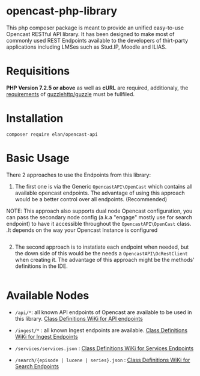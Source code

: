 # opencast-php-library
This php composer package is meant to provide an unified easy-to-use Opencast RESTful API library. It has been designed to make most of commonly used REST Endpoints available to the developers of thirt-party applications including LMSes such as Stud.IP, Moodle and ILIAS.

# Requisitions
<b>PHP Version 7.2.5 or above</b> as well as <b>cURL</b> are required, additionaly, the <a href="https://docs.guzzlephp.org/en/stable/overview.html#requirements" target="_blank">requirements</a> of <a href="https://packagist.org/packages/guzzlehttp/guzzle#7.0.0" target="_blank">guzzlehttp/guzzle</a> must be fullfiled.

# Installation
`composer require elan/opencast-api`

# Basic Usage
There 2 approaches to use the Endpoints from this library:

1. The first one is via the Generic `OpencastAPI\OpenCast` which contains all available opencast endpoints. The advantage of using this approach would be a better control over all endpoints. (Recommended)

NOTE: This approach also supports dual node Opencast configuration, you can pass the secondary node config (a.k.a "engage" mostly use for search endpoint) to have it accessible throughout the `OpencastAPI\OpenCast` class. 
.It depends on the way your Opencast Instance is configured
```php

```

2. The second approach is to instatiate each endpoint when needed, but the down side of this would be the needs a `OpencastAPI\OcRestClient` when creating it. The advantage of this approach might be the methods' definitions in the IDE.

```php

```

# Available Nodes

- `/api/*`: all known API endpoints of Opencast are available to be used in this library. <a href="" target="_blank">Class Definitions WiKi for API endpoints</a>
  
- `/ingest/*` : all known Ingest endpoints are available. <a href="" target="_blank">Class Definitions WiKi for Ingest Endpoints</a>

- `/services/services.json` : <a href="" target="_blank">Class Definitions WiKi for Services Endpoints</a>

- `/search/{episode | lucene | series}.json` : <a href="" target="_blank">Class Definitions WiKi for Search Endpoints</a>
